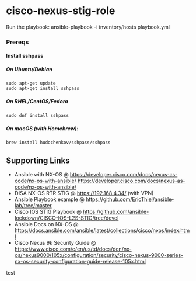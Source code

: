 # cisco-nexus-stig-role

Run the playbook:  ansible-playbook -i inventory/hosts playbook.yml

### Prereqs

#### Install sshpass

##### On Ubuntu/Debian
`````
sudo apt-get update
sudo apt-get install sshpass
`````

##### On RHEL/CentOS/Fedora
`````
sudo dnf install sshpass
`````

##### On macOS (with Homebrew):
`````
brew install hudochenkov/sshpass/sshpass
`````


## Supporting Links
* Ansible with NX-OS @ https://developer.cisco.com/docs/nexus-as-code/nx-os-with-ansible/ https://developer.cisco.com/docs/nexus-as-code/nx-os-with-ansible/
* DISA NX-OS RTR STIG @ https://192.168.4.34/ (with VPN)
* Ansible Playbook example @ https://github.com/EricThiel/ansible-lab/tree/master
* Cisco IOS STIG Playbook @ https://github.com/ansible-lockdown/CISCO-IOS-L2S-STIG/tree/devel
* Ansible Docs on NX-OS @ https://docs.ansible.com/ansible/latest/collections/cisco/nxos/index.html
* Cisco Nexus 9k Security Guide @ https://www.cisco.com/c/en/us/td/docs/dcn/nx-os/nexus9000/105x/configuration/security/cisco-nexus-9000-series-nx-os-security-configuration-guide-release-105x.html


test
